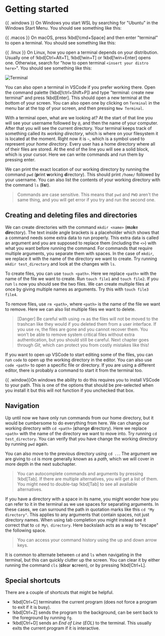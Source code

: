 # Getting started

{{ .windows }}
On Windows you start WSL by searching for "Ubuntu" in the Windows Start Menu. You should see something like this:

{{ .macos }}
On macOS, press !kbd[!cmd+Space] and then enter "terminal" to open a terminal. You should see something like this:

{{ .linux }}
On Linux, how you open a terminal depends on your distribution. Usually one of
!kbd[Ctrl+Alt+T], !kbd[!win+T] or !kbd[!win+Enter] opens one. Otherwise, search
for "how to open terminal `<insert your distro here>`". You should see something
like this:

<!-- Replace with a picture of a terminal running bash -->
![Terminal](/Assets/cli/windows_terminal.png)

You can also open a terminal in VSCode if you prefer working there. Open the command palette (!kbd[!ctrl+Shift+P]) and type "terminal: create new terminal" and press !kbd[Enter]. This should open a new terminal at the bottom of your screen. You can also open one by clicking on `Terminal` in the menu bar at the top of your screen, and then pressing `New Terminal`.

With a terminal open, what are we looking at? At the start of that line you will see your username followed by `@`, and then the name of your computer. After that you will see the current directory. Your terminal keeps track of something called its _working directory_, which is where on your filesystem it is located at the moment. Right now it is `~`, which is a symbol used to represent your _home directory_. Every user has a home directory where all of their files are stored. At the end of the line you will see a solid block, which is your cursor. Here we can write commands and run them by pressing enter.

We can print the exact location of our working directory by running the command
`pwd` (**p**rint **w**orking **d**irectory). This should print `/home/` followed
by your username. You can also list the contents of your working directory with
the command `ls` (**l**i**s**t).

> Commands are case sensitive. This means that `pwd` and `PWD` aren't the same thing, and you will get error if you try and run the second one.

## Creating and deleting files and directories

We can create directories with the command `mkdir <name>` (**m**a**k**e **dir**ectory). The text inside angle brackets is a placeholder which shows that a command needs some extra data to run properly. This extra data is called an argument and you are supposed to replace them (including the `<>`) with what you want before running the command. For commands that require multiple arguments, you separate them with spaces. In the case of `mkdir`, we replace it with the name of the directory we want to create. Try running `mkdir test_directory` and look at the changes with `ls`.

To create files, you can use `touch <path>`. Here we replace `<path>` with the name of the file we want to create. Run `touch file1` and `touch file2`. If you run `ls` now you should see the two files. We can create multiple files at once by giving multiple names as arguments. Try this with `touch file3 file4`.

To remove files, use `rm <path>`, where `<path>` is the name of the file we want to remove. Here we can also list multiple files we want to delete.

<!-- Maybe we should hint at git here to help you not lose your progress -->
> [Danger]
> Be careful with using `rm` as the files will not be moved to the trashcan like
> they would if you deleted them from a user interface. If you use `rm`, the
> files are gone and you cannot recover them. You won't be able to remove system
> critical files without extra authentication, but you should still be careful.
> Next chapter goes through _Git_, which can protect you from costly mistakes like
> this!

If you want to open up VSCode to start editing some of the files, you can run `code` to open up the working directory in the editor. You can also use `code <path>` to open a specific file or directory. If you are using a different editor, there is probably a command to start it from the terminal too.

{{ .window}}On windows the ability to do this requires you to install VSCode to
your path. This is one of the options that should be pre-selected when you
install it but this will not function if you unchecked that box.

## Navigation

Up until now we have only run commands from our home directory, but it would be cumbersome to do everything from here. We can change our working directory with `cd <path>` (**c**hange **d**irectory). Here we replace `<path>` with the name of the directory we want to move into. Try running `cd test_directory`. You can verify that you have change the working directory by running `pwd` again.

You can also move to the previous directory using `cd ..`. The argument we are giving to `cd` is more generally known as a _path_, which we will cover in more depth in the next subchapter.

> You can autocomplete commands and arguments by pressing !kbd[Tab]. If there are multiple alternatives, you will get a list of them. You might need to double-tap !kbd[Tab] to see all available alternatives.

If you have a directory with a space in its name, you might wonder how you can refer to it in the terminal as we use spaces for separating arguments. In these cases, we can surround the path in quotation marks like this `cd "My directory"`. This applies to any arguments that contain spaces, not just directory names. When using tab completion you might instead see it correct that to `cd My\ directory`. Here backslash acts as a way to "escape" the following space. 

> You can access your command history using the up and down arrow keys.

It is common to alternate between `cd` and `ls` when navigating in the terminal, but this can quickly clutter up the screen. You can clear it by either running the command `cls` (**cl**ear **s**creen), or by pressing !kbd[Ctrl+L].

## Special shortcuts

There are a couple of shortcuts that might be helpful.

- !kbd[Ctrl+C] terminates the current program (does not force a program to exit if it is busy).
- !kbd[Ctrl+Z] sends the program to the background, can be sent back to the foreground by running `fg`.
- !kbd[Ctrl+D] sends an _End of Line_ (_EOL_) to the terminal. This usually exits the current program if it is interactive.
